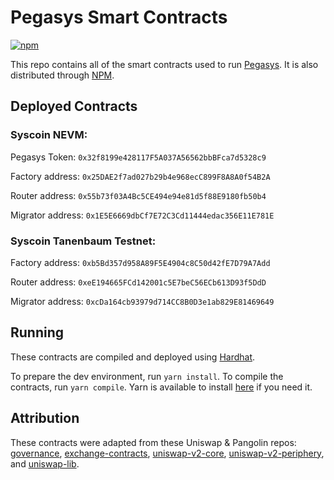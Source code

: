 # Pegasys Smart Contracts
[![npm](https://img.shields.io/npm/v/@pollum-io/pegasys-protocol)](https://unpkg.com/@pollum-io/pegasys-protocol@latest/)

This repo contains all of the smart contracts used to run [Pegasys](pegasys.finance). It is also distributed through [NPM](https://www.npmjs.com/package/@pollum-io/pegasys-protocol).

## Deployed Contracts

### Syscoin NEVM:

Pegasys Token: `0x32f8199e428117F5A037A56562bbBFca7d5328c9`

Factory address: `0x25DAE2f7ad027b29b4e968ecC899F8A8A0f54B2A`

Router address: `0x55b73f03A4Bc5CE494e94e81d5f88E9180fb50b4`

Migrator address: `0x1E5E6669dbCf7E72C3Cd11444edac356E11E781E`

### Syscoin Tanenbaum Testnet:

Factory address: `0xb5Bd357d958A89F5E4904c8C50d42fE7D79A7Add`

Router address: `0xeE194665FCd142001c5E7beC56ECb613D93f5DdD`

Migrator address: `0xcDa164cb93979d714CC8B0D3e1ab829E81469649`
## Running
These contracts are compiled and deployed using [Hardhat](https://hardhat.org/).

To prepare the dev environment, run `yarn install`. To compile the contracts, run `yarn compile`. Yarn is available to install [here](https://classic.yarnpkg.com/en/docs/install/#debian-stable) if you need it.

## Attribution
These contracts were adapted from these Uniswap & Pangolin repos: [governance](https://github.com/pangolindex/governance), [exchange-contracts](https://github.com/pangolindex/exchange-contracts), [uniswap-v2-core](https://github.com/Uniswap/uniswap-v2-core), [uniswap-v2-periphery](https://github.com/Uniswap/uniswap-v2-core), and [uniswap-lib](https://github.com/Uniswap/uniswap-lib).
